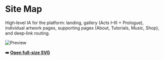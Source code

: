 # Site Map

High‑level IA for the platform: landing, gallery (Acts I–III + Prologue), individual artwork pages, supporting pages (About, Tutorials, Music, Shop), and deep‑link routing.

![Preview](site-map.svg)

**➡️ [Open full-size SVG](site-map.svg)**